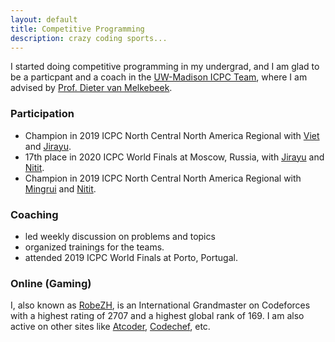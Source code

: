 ```yaml
---
layout: default
title: Competitive Programming
description: crazy coding sports...
---
```


I started doing competitive programming in my undergrad, and I am glad to be a particpant and a coach in the [UW-Madison ICPC Team](https://pages.cs.wisc.edu/~dieter/ICPC/), where I am advised by [Prof. Dieter van Melkebeek](https://pages.cs.wisc.edu/~dieter/).

### Participation
- Champion in 2019 ICPC North Central North America Regional with [Viet](https://codeforces.com/profile/bvd) and [Jirayu](https://codeforces.com/profile/top34051).
- 17th place in 2020 ICPC World Finals at Moscow, Russia, with [Jirayu](https://codeforces.com/profile/top34051) and [Nitit](https://codeforces.com/profile/LUL____SEPLED1305).
- Champion in 2019 ICPC North Central North America Regional with [Mingrui](https://codeforces.com/profile/Subconscious) and [Nitit](https://codeforces.com/profile/LUL____SEPLED1305).

### Coaching
- led weekly discussion on problems and topics
- organized trainings for the teams.
- attended 2019 ICPC World Finals at Porto, Portugal.

### Online (Gaming)

I, also known as [RobeZH](https://codeforces.com/profile/RobeZH), is an International Grandmaster on Codeforces with a highest rating of 2707 and a highest global rank of 169. I am also active on other sites like [Atcoder](https://atcoder.jp/users/RobeZH), [Codechef](https://www.codechef.com/users/robezh765), etc.